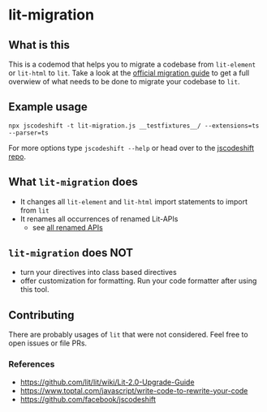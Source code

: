 # lit-migration
## What is this
This is a codemod that helps you to migrate a codebase from `lit-element` or `lit-html` to `lit`.
Take a look at the [official migration guide](https://github.com/lit/lit/wiki/Lit-2.0-Upgrade-Guide) to get a full overwiew of what needs to be done to migrate your codebase to `lit`.

## Example usage
````
npx jscodeshift -t lit-migration.js __testfixtures__/ --extensions=ts --parser=ts
````
For more options type `jscodeshift --help` or head over to the [jscodeshift repo](https://github.com/facebook/jscodeshift).

## What `lit-migration` does
- It changes all `lit-element` and `lit-html` import statements to import from `lit`
- It renames all occurrences of renamed Lit-APIs
  - see [all renamed APIs](https://github.com/lit/lit/wiki/Lit-2.0-Upgrade-Guide#update-to-renamed-apis)

## `lit-migration` does NOT
- turn your directives into class based directives
- offer customization for formatting. Run your code formatter after using this tool.

## Contributing
There are probably usages of `lit` that were not considered.
Feel free to open issues or file PRs.

### References
- https://github.com/lit/lit/wiki/Lit-2.0-Upgrade-Guide
- https://www.toptal.com/javascript/write-code-to-rewrite-your-code
- https://github.com/facebook/jscodeshift
